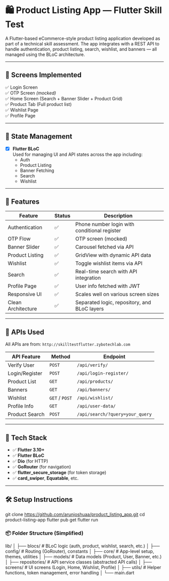 # 🛍️ Product Listing App — Flutter Skill Test

A Flutter-based eCommerce-style product listing application developed as part of a technical skill assessment. The app integrates with a REST API to handle authentication, product listing, search, wishlist, and banners — all managed using the BLoC architecture.

---

## 📱 Screens Implemented

✅ Login Screen  
✅ OTP Screen *(mocked)*  
✅ Home Screen (Search + Banner Slider + Product Grid)  
✅ Product Tab (Full product list)  
✅ Wishlist Page  
✅ Profile Page  

---

## 🧠 State Management

- [x] **Flutter BLoC**  
Used for managing UI and API states across the app including:
  - Auth
  - Product Listing
  - Banner Fetching
  - Search
  - Wishlist

---

## 🚀 Features

| Feature              | Status | Description |
|----------------------|--------|-------------|
| Authentication       | ✅     | Phone number login with conditional register |
| OTP Flow             | ✅     | OTP screen (mocked) |
| Banner Slider        | ✅     | Carousel fetched via API |
| Product Listing      | ✅     | GridView with dynamic API data |
| Wishlist             | ✅     | Toggle wishlist items via API |
| Search               | ✅     | Real-time search with API integration |
| Profile Page         | ✅     | User info fetched with JWT |
| Responsive UI        | ✅     | Scales well on various screen sizes |
| Clean Architecture   | ✅     | Separated logic, repository, and BLoC layers |

---

## 🔗 APIs Used

All APIs are from: `http://skilltestflutter.zybotechlab.com`

| API Feature   | Method | Endpoint |
|---------------|--------|----------|
| Verify User   | `POST` | `/api/verify/` |
| Login/Register| `POST` | `/api/login-register/` |
| Product List  | `GET`  | `/api/products/` |
| Banners       | `GET`  | `/api/banners/` |
| Wishlist      | `GET` / `POST` | `/api/wishlist/` |
| Profile Info  | `GET`  | `/api/user-data/` |
| Product Search| `POST` | `/api/search/?query=your_query` |

---

## 🧪 Tech Stack

- ✅ **Flutter 3.10+**
- ✅ **Flutter BLoC**
- ✅ **Dio** (for HTTP)
- ✅ **GoRouter** (for navigation)
- ✅ **flutter_secure_storage** (for token storage)
- ✅ **card_swiper**, **Equatable**, etc.

---

## 🛠️ Setup Instructions


git clone https://github.com/arunjoshuaa/product_listing_app.git
cd product-listing-app
flutter pub get
flutter run

### 📦 Folder Structure (Simplified)

lib/
│
├── blocs/ # BLoC logic (auth, product, wishlist, search, etc.)
│
├── config/ # Routing (GoRouter), constants
│
├── core/ # App-level setup, themes, utilities
│
├── models/ # Data models (Product, User, Banner, etc.)
│
├── repositories/ # API service classes (abstracted API calls)
│
├── screens/ # UI screens (Login, Home, Wishlist, Profile)
│
├── utils/ # Helper functions, token management, error handling
│
└── main.dart

